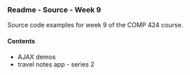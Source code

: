 ### Readme - Source - Week 9

Source code examples for week 9 of the COMP 424 course.

#### Contents
* AJAX demos
* travel notes app - series 2
